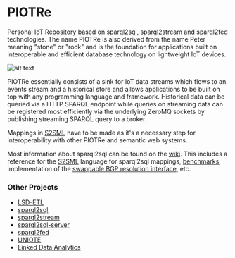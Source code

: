 # PIOTRe
Personal IoT Repository based on sparql2sql, sparql2stream and sparql2fed technologies. The name PIOTRe is also derived from the name Peter meaning "stone" or "rock" and is the foundation for applications built on interoperable and efficient database technology on lightweight IoT devices.

![alt text](https://cloud.githubusercontent.com/assets/9078335/16585548/5e10ee14-42b9-11e6-9935-936efe4e27dd.png "Architecture of PIOTRe")

PIOTRe essentially consists of a sink for IoT data streams which flows to an events stream and a historical store and allows applications to be built on top with any programming language and framework. Historical data can be queried via a HTTP SPARQL endpoint while queries on streaming data can be registered most efficiently via the underlying ZeroMQ sockets by publishing streaming SPARQL query to a broker.

Mappings in [S2SML](https://github.com/eugenesiow/sparql2sql/wiki/S2SML) have to be made as it's a necessary step for interoperability with other PIOTRe and semantic web systems.

Most information about sparql2sql can be found on the [wiki](https://github.com/eugenesiow/sparql2sql/wiki). 
This includes a reference for the [S2SML](https://github.com/eugenesiow/sparql2sql/wiki/S2SML) language for sparql2sql mappings, [benchmarks](https://github.com/eugenesiow/sparql2sql/wiki/Benchmarks), implementation of the [swappable BGP resolution interface](https://github.com/eugenesiow/sparql2sql/wiki/SWIBRE), etc.

### Other Projects
* [LSD-ETL](https://github.com/eugenesiow/lsd-ETL)
* [sparql2sql](https://github.com/eugenesiow/sparql2sql)
* [sparql2stream](https://github.com/eugenesiow/sparql2stream)
* [sparql2sql-server](https://github.com/eugenesiow/sparql2sql-server)
* [sparql2fed](https://github.com/eugenesiow/sparql2fed)
* [UNIOTE](https://github.com/eugenesiow/uniote-node)
* [Linked Data Analytics](http://eugenesiow.github.io/iot/)
